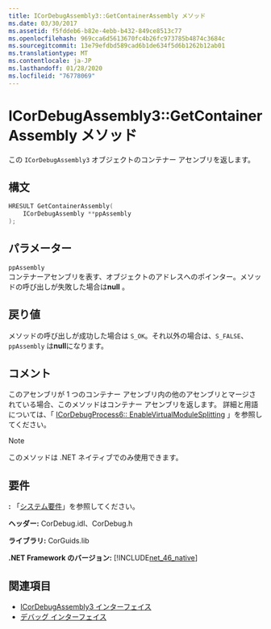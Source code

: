 ```yaml
---
title: ICorDebugAssembly3::GetContainerAssembly メソッド
ms.date: 03/30/2017
ms.assetid: f5fddeb6-b82e-4ebb-b432-849ce8513c77
ms.openlocfilehash: 969cca6d5613670fc4b26fc973785b4874c3684c
ms.sourcegitcommit: 13e79efdbd589cad6b1de634f5d6b1262b12ab01
ms.translationtype: MT
ms.contentlocale: ja-JP
ms.lasthandoff: 01/28/2020
ms.locfileid: "76778069"
---
```

# <a name="icordebugassembly3getcontainerassembly-method"></a>ICorDebugAssembly3::GetContainerAssembly メソッド
この `ICorDebugAssembly3` オブジェクトのコンテナー アセンブリを返します。  
  
## <a name="syntax"></a>構文  
  
```cpp  
HRESULT GetContainerAssembly(  
    ICorDebugAssembly **ppAssembly  
);  
```  
  
## <a name="parameters"></a>パラメーター  
 `ppAssembly`  
 コンテナーアセンブリを表す、オブジェクトのアドレスへのポインター。メソッドの呼び出しが失敗した場合は**null** 。  
  
## <a name="return-value"></a>戻り値  
 メソッドの呼び出しが成功した場合は `S_OK`。それ以外の場合は、`S_FALSE`、`ppAssembly` は**null**になります。  
  
## <a name="remarks"></a>コメント  
 このアセンブリが 1 つのコンテナー アセンブリ内の他のアセンブリとマージされている場合、このメソッドはコンテナー アセンブリを返します。 詳細と用語については、「 [ICorDebugProcess6:: EnableVirtualModuleSplitting](icordebugprocess6-enablevirtualmodulesplitting-method.md) 」を参照してください。  
  
> [!NOTE]
> このメソッドは .NET ネイティブでのみ使用できます。  
  
## <a name="requirements"></a>要件  
 **:** 「[システム要件](../../../../docs/framework/get-started/system-requirements.md)」を参照してください。  
  
 **ヘッダー:** CorDebug.idl、CorDebug.h  
  
 **ライブラリ:** CorGuids.lib  
  
 **.NET Framework のバージョン:** [!INCLUDE[net_46_native](../../../../includes/net-46-native-md.md)]  
  
## <a name="see-also"></a>関連項目

- [ICorDebugAssembly3 インターフェイス](icordebugassembly3-interface.md)
- [デバッグ インターフェイス](debugging-interfaces.md)
